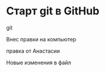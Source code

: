 # Старт git в GitHub

git 




Внес правки на компьютер


правка от Анастасии

Новые изменения в файл
